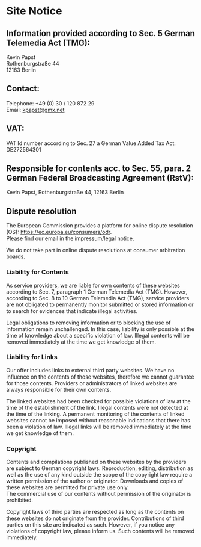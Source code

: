<h1>Site Notice</h1>
<h2>Information provided according to Sec. 5 German Telemedia Act (TMG):</h2>
<p>Kevin Papst<br />
Rothenburgstraße 44<br />
12163 Berlin</p>
<h2>Contact:</h2>
<p>Telephone: +49 (0) 30 / 120 872 29<br />
Email: <a href="mailto:kpapst@gmx.net">kpapst@gmx.net</a></p>
<h2>VAT:</h2>
<p>VAT Id number according to Sec. 27 a German Value Added Tax Act:<br />
DE272564301</p>
<h2>Responsible for contents acc. to Sec. 55, para. 2 German Federal Broadcasting Agreement (RstV):</h2>
<p>Kevin Papst, Rothenburgstraße 44, 12163 Berlin</p>
<h2>Dispute resolution</h2>
<p>The European Commission provides a platform for online dispute resolution (OS): <a href="https://ec.europa.eu/consumers/odr" target="_blank">https://ec.europa.eu/consumers/odr</a>.<br /> Please find our email in the impressum/legal notice.</p>
<p>We do not take part in online dispute resolutions at consumer arbitration boards.</p>
<h3>Liability for Contents</h3> <p>As service providers, we are liable for own contents of these websites according to Sec. 7, paragraph 1 German Telemedia Act (TMG). However, according to Sec. 8 to 10 German Telemedia Act (TMG), service providers are not obligated to permanently monitor submitted or stored information or to search for evidences that indicate illegal activities.</p> <p>Legal obligations to removing information or to blocking the use of information remain unchallenged. In this case, liability is only possible at the time of knowledge about a specific violation of law. Illegal contents will be removed immediately at the time we get knowledge of them.</p> <h3>Liability for Links</h3> <p>Our offer includes links to external third party websites. We have no influence on the contents of those websites, therefore we cannot guarantee for those contents. Providers or administrators of linked websites are always responsible for their own contents.</p> <p>The linked websites had been checked for possible violations of law at the time of the establishment of the link. Illegal contents were not detected at the time of the linking. A permanent monitoring of the contents of linked websites cannot be imposed without reasonable indications that there has been a violation of law. Illegal links will be removed immediately at the time we get knowledge of them.</p> <h3>Copyright</h3> <p>Contents and compilations published on these websites by the providers are subject to German copyright laws. Reproduction, editing, distribution as well as the use of any kind outside the scope of the copyright law require a written permission of the author or originator. Downloads and copies of these websites are permitted for private use only.<br /> The commercial use of our contents without permission of the originator is prohibited.</p> <p>Copyright laws of third parties are respected as long as the contents on these websites do not originate from the provider. Contributions of third parties on this site are indicated as such. However, if you notice any violations of copyright law, please inform us. Such contents will be removed immediately.</p><p> </p>
